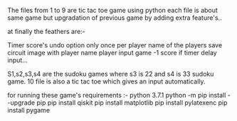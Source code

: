 The files from 1 to 9 are tic tac toe game using python each file is about same game but upgradation of previous game by adding extra feature's..

at finally the feathers are:-

Timer score's undo option only once per player name of the players save circuit image with player name player input game -1 score if timer delay input...

S1,s2,s3,s4 are the sudoku games where s3 is 22 and s4 is 33 sudoku game. 10 file is also a tic tac toe which gives an input automatically.

for running these game's requirements :- python 3.7.1 python -m pip install --upgrade pip pip install qiskit pip install matplotlib pip install pylatexenc pip install pygame
